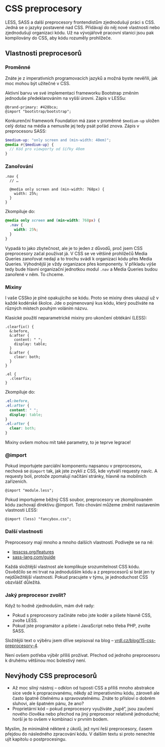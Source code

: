 # CSS preprocesory

LESS, SASS a další preprocesory frontendistům zjednodušují práci s CSS. Jedná se o jazyky postavené nad CSS. Přidávají do něj nové vlastnosti nebo zjednodušují organizaci kódu. Už na vývojářově pracovní stanici jsou pak kompilovány do CSS, aby kódu rozuměly prohlížeče.


## Vlastnosti preprocesorů

### Proměnné

Znáte je z imperativních programovacích jazyků a možná byste nevěřili, jak moc mohou být užitečné v CSS.

Aktivní barvu ve své implementaci frameworku Bootstrap změním jednoduše předeklarováním na vyšší úrovni. Zápis v LESSu:

```less
@brand-primary: #428bca;
@import "bootstrap/bootstrap";
```

Konkurenční framework Foundation má zase v proměnné `$medium-up` uložen celý dotaz na média a nemusíte jej tedy psát pořád znova. Zápis v preprocesoru SASS:

```scss
$medium-up: "only screen and (min-width: 40em)";
@media #{$medium-up} {
  // Kód pro viewporty od šířky 40em
}
```


### Zanořování

```less
.nav {
  // …

  @media only screen and (min-width: 768px) {
    width: 25%;
  }
}
```

Zkompiluje do:

```css
@media only screen and (min-width: 768px) {
  .nav {
    width: 25%;
  }
}
```

Vypadá to jako zbytečnost, ale je to jeden z důvodů, proč jsem CSS preprocesory začal používat já. V CSS se ve většině prohlížečů Media Queries zanořovat nedají a to trochu svádí k organizaci kódu přes Media Queries. Výhodnější je vždy organizace přes komponenty. V příkladu výše tedy bude hlavní organizační jednotkou modul `.nav` a Media Queries budou zanořené v něm. To chceme.

### Mixiny

I vaše CSSko je plné opakujícího se kódu. Proto se mixiny dnes ukazují už v každé kodérské školce. Jde o pojmenovaný kus kódu, který používáte na různých místech pouhým voláním názvu.

Klasické použití neparametrické mixiny pro ukončení obtékání (LESS):

```less
.clearfix() {
  &:before,
  &:after {
    content: " ";
    display: table;
  }
  &:after {
    clear: both;
  }
}

.el {
  .clearfix;
}
```

Zkompiluje do:

```css
.el:before,
.el:after {
  content: " ";
  display: table;
}
.el:after {
  clear: both;
}
```

Mixiny ovšem mohou mít také parametry, to je teprve legrace!

### @import

Pokud importujete parciální komponentu napsanou v preprocesoru, nechová se `@import` tak, jak jste zvyklí z CSS, kde vytváří requesty navíc. A requesty bolí, protože zpomalují načítání stránky, hlavně na mobilních zařízeních.

```less
@import "module.less";
```

Pokud importujeme běžný CSS soubor, preprocesory ve zkompilovaném kódu zachovají direktivu @import. Toto chování můžeme změnit nastavením vlastnosti LESS:

```less
@import (less) "fancybox.css";
```


### Další vlastnosti

Preprocesory mají mnoho a mnoho dalších vlastností. Podívejte se na ně:

- [lesscss.org/features](http://lesscss.org/features/)
- [sass-lang.com/guide](http://sass-lang.com/guide)

Každá složitější vlastnost ale komplikuje srozumitelnost CSS kódu. Osvědčilo se mi trvat na jednodušším kódu a z preprocesorů si brát jen ty nejdůležitější vlastnosti. Pokud pracujete v týmu, je jednoduchost CSS obzvlášť důležitá.

### Jaký preprocesor zvolit?

Když to hodně zjednoduším, mám dvě rady:

* Pokud s preprocesory začínáte nebo jste kodér a píšete hlavně CSS, zvolte LESS.
* Pokud jste programátor a píšete i JavaScript nebo třeba PHP, zvolte SASS.

Složitější text o výběru jsem dříve sepisoval na blog – [vrdl.cz/blog/15-css-preprocesory-4](http://www.vzhurudolu.cz/blog/15-css-preprocesory-4).

Není ovšem potřeba výběr příliš prožívat. Přechod od jednoho preprocesoru k druhému většinou moc bolestivý není.


## Nevýhody CSS preprocesorů

- Až moc silný nástroj – odklon od tuposti CSS a příliš mnoho abstrakce sice vede k propracovanému, někdy až imperativnímu kódu, zároveň ale často špatně čitelnému a spravovatelnému. Znáte to přísloví o dobrém sluhovi, ale špatném pánu, že ano?
- Proprietární kód – pokud preprocesory využíváte „tupě“, jsou zaučení nového člověka nebo přechod na jiný preprocesor relativně jednoduché; horší je to ovšem v kombinaci v prvním bodem.

Myslím, že minimálně některé z úkolů, jež nyní řeší preprocesory, časem přejdou do následného zpracování kódu. V dalším textu si proto nenechte ujít kapitolu o postprocesingu.
